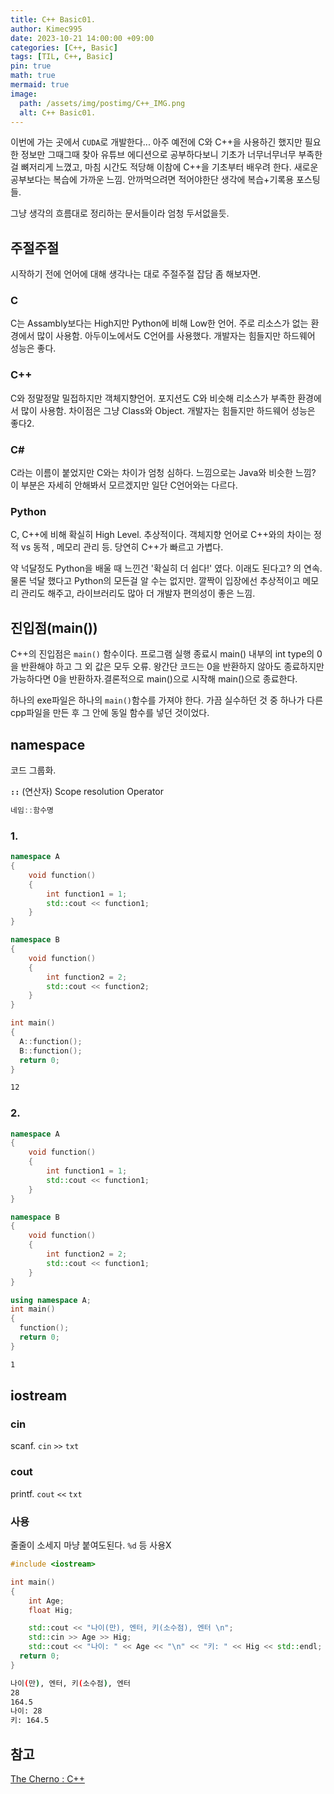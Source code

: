 ```yaml
---
title: C++ Basic01.
author: Kimec995
date: 2023-10-21 14:00:00 +09:00
categories: [C++, Basic]
tags: [TIL, C++, Basic]
pin: true
math: true
mermaid: true
image: 
  path: /assets/img/postimg/C++_IMG.png
  alt: C++ Basic01.
---
```

이번에 가는 곳에서 `CUDA`로 개발한다... 아주 예전에 C와 C++을 사용하긴 했지만 필요한 정보만 그때그때 찾아 유튜브 에디션으로 공부하다보니 기초가 너무너무너무 부족한걸 뼈저리게 느꼈고, 마침 시간도 적당해 이참에 C++을 기초부터 배우려 한다. 새로운 공부보다는 복습에 가까운 느낌. 안까먹으려면 적어야한단 생각에 복습+기록용 포스팅들.

그냥 생각의 흐름대로 정리하는 문서들이라 엄청 두서없을듯.

## 주절주절
시작하기 전에 언어에 대해 생각나는 대로 주절주절 잡담 좀 해보자면.

### C
C는 Assambly보다는 High지만 Python에 비해 Low한 언어. 주로 리소스가 없는 환경에서 많이 사용함. 아두이노에서도 C언어를 사용했다. 개발자는 힘들지만 하드웨어 성능은 좋다.

### C++
C와 정말정말 밀접하지만 객체지향언어. 포지션도 C와 비슷해 리소스가 부족한 환경에서 많이 사용함. 차이점은 그냥 Class와 Object. 개발자는 힘들지만 하드웨어 성능은 좋다2.

### C#
C라는 이름이 붙었지만 C와는 차이가 엄청 심하다. 느낌으로는 Java와 비슷한 느낌? 이 부분은 자세히 안해봐서 모르겠지만 일단 C언어와는 다르다.

### Python
C, C++에 비해 확실히 High Level. 추상적이다. 객체지향 언어로 C++와의 차이는 정적 vs 동적 , 메모리 관리 등. 당연히 C++가 빠르고 가볍다.

약 넉달정도 Python을 배울 때 느낀건 '확실히 더 쉽다!' 였다. 이래도 된다고? 의 연속. 물론 넉달 했다고 Python의 모든걸 알 수는 없지만. 깔짝이 입장에선 추상적이고 메모리 관리도 해주고, 라이브러리도 많아 더 개발자 편의성이 좋은 느낌.

## 진입점(main())
C++의 진입점은 `main()` 함수이다. 프로그램 실행 종료시 main() 내부의 int type의 0을 반환해야 하고 그 외 값은 모두 오류. 왕간단 코드는 0을 반환하지 않아도 종료하지만 가능하다면 0을 반환하자.결론적으로 main()으로 시작해 main()으로 종료한다.

하나의 exe파일은 하나의 `main()`함수를 가져야 한다. 가끔 실수하던 것 중 하나가 다른 cpp파일을 만든 후 그 안에 동일 함수를 넣던 것이었다.

## namespace
코드 그룹화.

**`::`** (연산자) Scope resolution Operator

``` c++
네임::함수명
```

### 1.
```c++
namespace A
{
	void function()
	{
		int function1 = 1;
		std::cout << function1;
	}
}

namespace B
{
	void function()
	{
		int function2 = 2;
		std::cout << function2;
	}
}

int main()
{
  A::function();
  B::function();
  return 0;
}
```

```bash
12
```

### 2.
```c++
namespace A
{
	void function()
	{
		int function1 = 1;
		std::cout << function1;
	}
}

namespace B
{
	void function()
	{
		int function2 = 2;
		std::cout << function1;
	}
}

using namespace A;
int main()
{
  function();
  return 0;
}
```

```bash
1
```

## iostream

### cin
scanf. `cin` `>>` `txt`

### cout
printf. `cout` `<<` `txt`

### 사용
줄줄이 소세지 마냥 붙여도된다. `%d` 등 사용X
```c++
#include <iostream>

int main()
{
	int Age;
	float Hig;

	std::cout << "나이(만), 엔터, 키(소수점), 엔터 \n";
	std::cin >> Age >> Hig;
	std::cout << "나이: " << Age << "\n" << "키: " << Hig << std::endl;
  return 0;
}
```

```bash
나이(만), 엔터, 키(소수점), 엔터
28
164.5
나이: 28
키: 164.5
```

## 참고

[The Cherno : C++](https://www.youtube.com/playlist?list=PLlrATfBNZ98dudnM48yfGUldqGD0S4FFb)

